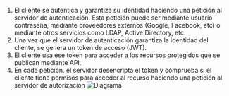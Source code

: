 1. El cliente se autentica y garantiza su identidad haciendo una petición al servidor de autenticación. Esta petición puede ser mediante usuario contraseña, mediante proveedores externos (Google, Facebook, etc) o mediante otros servicios como LDAP, Active Directory, etc.
2. Una vez que el servidor de autenticación garantiza la identidad del cliente, se genera un token de acceso (JWT).
3. El cliente usa ese token para acceder a los recursos protegidos que se publican mediante API.
4. En cada petición, el servidor desencripta el token y comprueba si el cliente tiene permisos para acceder al recurso haciendo una petición al servidor de autorización
![Diagrama](https://github.com/x1n4px/Trabajo-Grupo-SII/blob/main/Codigos-Utiles/Imagenes-Aux/jwtexplanation.png?raw=true)
